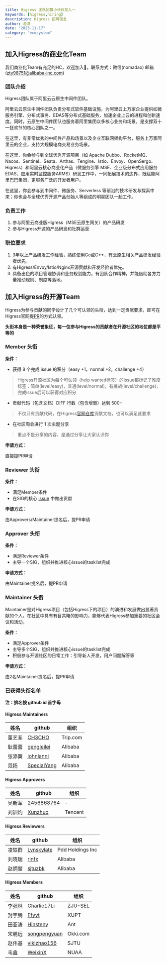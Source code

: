 ```yaml
---
title: Higress 团队招募小伙伴加入～
keywords: [higress,hiring]
description: Higress 招聘信息
author: 澄潭
date: "2023-11-17"
category: "ecosystem"
---
```



## 加入Higress的商业化Team

我们商业化Team有充足的HC，欢迎加入👏，联系方式：微信(nomadao)  邮箱(zty98751@alibaba-inc.com)

### 团队介绍

Higress团队属于阿里云云原生中间件团队。

阿里云云原生中间件团队负责分布式软件基础设施，为阿里云上万家企业提供如微服务引擎、分布式事务、EDAS等分布式基础服务，加速企业上云的进程和创新速度。同时，云原生中间件团队也服务着阿里集团众多核心业务和场景，是支撑双十一狂欢节的核心团队之一。

在这里，有非常优秀的中间件产品和场景以及企业互联网架构平台，服务上万家阿里云的企业，支持大规模电商交易业务场景。

在这里，你会参与到全球优秀开源项目（如 Apache Dubbo、RocketMQ、Nacos、Sentinel、Seata、Arthas、Tengine、Istio、Envoy、OpenSergo、Higress）和阿里云核心商业化产品（微服务引擎 MSE、企业级分布式应用服务 EDAS、应用实时监控服务ARMS）研发工作中，一同拓展技术的边界，既赋能阿里巴巴集团，更服务广泛的开发者用户。

在这里，你会参与到中间件、微服务、Serverless 等前沿的技术研发与探索中来；你也会与全球优秀开源产品创始人等组成的明星团队一起工作。

### 负责工作

1. 参与阿里云商业版Higress（MSE云原生网关）的产品研发
2. 参与Higress开源的产品研发和社群运营


### 职位要求

1. 3年以上产品研发工作经验，熟练使用Go或C++，有云原生相关产品研发经验者优先。
2. 有Higress/Envoy/Istio/Nginx开源贡献和开发经验者优先。
3. 具备出色的项目管理协调和业务规划能力，有团队合作精神，并能借助各方力量推动规则、制度等落地。

## 加入Higress的开源Team

Higress为参与贡献的同学设计了几个可认领的头衔，达到一定贡献要求，即可在Higress官网提[PR](https://github.com/higress-group/higress-group.github.io/blob/main/i18n/zh-cn/docusaurus-plugin-content-docs/current/developers/developers_dev.md)的方式认领。

**头衔本身是一种荣誉象征，每一位参与Higress的贡献者在开源社区的地位都是平等的**

### Member 头衔

**条件：**
- 获得 8 个完成 issue 的积分（easy +1，normal +2，challenge +4）

> Higress开源社区为每个可认领（help wanted标签）的issue都标记了难度标签：简单(level/easy)，普通(level/normal)，有挑战(level/challenge)，完成issue后可以获得对应积分

- 贡献代码（包含文档）DIFF 行数（包含增删）达到 500+

> 不仅只有贡献代码，在Higress[官网仓库](https://github.com/higress-group/higress-group.github.io)贡献文档，也可以满足此要求

- 在社区周会进行 1 次主题分享

> 重点不是分享的内容，是通过分享让大家认识你

**申请方式：**

直接提PR申请

### Reviewer 头衔

**条件：**
- 满足Member条件
- 在SIG的核心 [issue](https://github.com/alibaba/higress/issues/547) 中做出贡献

**申请方式：**

由Approvers/Maintainer提名后，提PR申请


### Approver 头衔

**条件：**
- 满足Reviewer条件
- 主导一个SIG，组织并推进核心issue的tasklist完成

**申请方式：**

由Maintainer提名后，提PR申请


### Maintainer 头衔

Maintainer是对Higress项目（包括Higress下的项目）的演进和发展做出显著贡献的个人。在社区中具有有目共睹的影响力，能够代表Higress参加重要的社区会议和活动。

**条件：**
- 满足Approver条件
- 主导多个SIG，组织并推进核心issue的tasklist完成
- 积极参与开源社区的日常工作：引导新人开发，用户问题解答等

**申请方式：**

由2名Maintainer提名后，提PR申请


### 已获得头衔名单

**注：排名按 github id 首字母**

#### Higress Maintainers
| 姓名   | github                                        | 组织     |
|--------|-----------------------------------------------|----------|
| 董艺荃 | [CH3CHO](https://github.com/CH3CHO)           | Trip.com |
| 耿蕾蕾 | [gengleilei](https://github.com/gengleilei)   | Alibaba  |
| 张添翼 | [johnlanni](https://github.com/johnlanni)     | Alibaba  |
| 范扬   | [SpecialYang](https://github.com/SpecialYang) | Alibaba  |

#### Higress Approvers
| 姓名   | github                                      | 组织    |
|--------|---------------------------------------------|---------|
| 吴新军 | [2456868764](https://github.com/2456868764) | -       |
| 刘训灼 | [Xunzhuo](https://github.com/Xunzhuo)       | Tencent |

#### Higress Reviewers
| 姓名   | github                                      | 组织             |
|--------|---------------------------------------------|------------------|
| 凌轶群 | [Lynskylate](https://github.com/Lynskylate) | Pdd Holdings Inc |
| 刘晓瑞 | [rinfx](https://github.com/rinfx)           | Alibaba          |
| 赵炳堃 | [sjtuzbk](https://github.com/sjtuzbk)       | Alibaba          |

#### Higress Members
| 姓名   | github                                          | 组织     |
|--------|-------------------------------------------------|----------|
| 李强林 | [Charlie17Li](https://github.com/Charlie17Li)   | ZJU-SEL  |
| 封宇腾 | [Ffyyt](https://github.com/Fkbqf)               | XUPT     |
| 田亚涛 | [Hinsteny](https://github.com/Hinsteny)         | Ant      |
| 宋鹏远 | [songpengyuan](https://github.com/songpengyuan) | Okki.com |
| 赵伟基 | [vikizhao156](https://github.com/vikizhao156)   | SJTU     |
| 韦鑫   | [WeixinX](https://github.com/weixinx)           | NUAA     |
